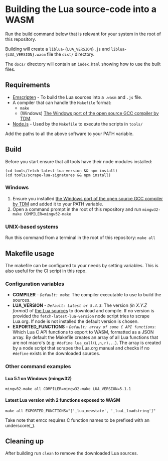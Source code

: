 # Building the Lua source-code into a WASM

Run the build command below that is relevant for your system in the root of this repository. 

Building will create a `liblua-{LUA_VERSION}.js` and `liblua-{LUA_VERSION}.wasm` file the `dist/` directory. 

The `docs/` directory will contain an `index.html` showing how to use the built files.

## Requirements

* [Emscripten](https://emscripten.org/docs/getting_started/downloads.html) - To build the Lua sources into a `.wasm` and `.js` file.
* A compiler that can handle the `Makefile` format:
  * `make`
  * (Windows) [The Windows port of the open source GCC compiler by TDM](https://jmeubank.github.io/tdm-gcc/).
* [Node.js](https://nodejs.org/en/download/) - Used by the `Makefile` to execute the scripts in `tools/`
  
Add the paths to all the above software to your PATH variable.

## Build

Before you start ensure that all tools have their node modules installed:
```
(cd tools/fetch-latest-lua-version && npm install)
(cd tools/scrape-lua-signatures && npm install)
```

### Windows

1. Ensure you installed [the Windows port of the open source GCC compiler by TDM](https://jmeubank.github.io/tdm-gcc/) and added it to your PATH variable.
2. Open a command prompt in the root of this repository and run 
`mingw32-make COMPILER=mingw32-make`

### UNIX-based systems

Run this command from a terminal in the root of this repository: 
`make all`

## Makefile usage

The makefile can be configured to your needs by setting variables. This is also useful for the CI script in this repo.

### Configuration variables

* **COMPILER** - _`Default: make`_: The compiler executable to use to build the sources.
* **LUA_VERSION** - _`Default: Latest or 5.4.3`_: The version _(in X.Y.Z format)_ of [the Lua sources](https://www.lua.org/ftp/) to download and compile. If no version is provided the `fetch-latest-lua-version` node script tries to scrape Lua.org. If node is not installed the default version is chosen.
* **EXPORTED_FUNCTIONS** - _`Default: array of some C API functions`_: Which Lua C API functions to export to WASM, formatted as a JSON array. By default the Makefile creates an array of all Lua functions that are not macro's (e.g: `#define lua_call(L,n,r)...`). The array is created by a node script that scrapes the Lua.org manual and checks if no `#define` exists in the downloaded sources.

### Other command examples

#### Lua 5.1 on Windows (mingw32)
```
mingw32-make all COMPILER=mingw32-make LUA_VERSION=5.1.1
```

#### Latest Lua version with 2 functions exposed to WASM
```
make all EXPORTED_FUNCTIONS="['_lua_newstate', '_luaL_loadstring']"
```
Take note that emcc requires C function names to be prefixed with an underscore(_).


## Cleaning up

After building run `clean` to remove the downloaded Lua sources.